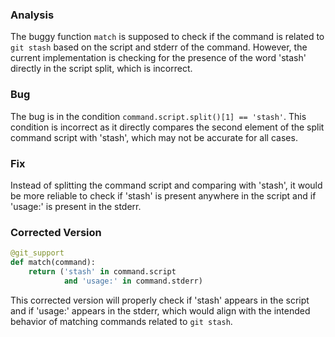 ### Analysis
The buggy function `match` is supposed to check if the command is related to `git stash` based on the script and stderr of the command. However, the current implementation is checking for the presence of the word 'stash' directly in the script split, which is incorrect.

### Bug
The bug is in the condition `command.script.split()[1] == 'stash'`. This condition is incorrect as it directly compares the second element of the split command script with 'stash', which may not be accurate for all cases.

### Fix
Instead of splitting the command script and comparing with 'stash', it would be more reliable to check if 'stash' is present anywhere in the script and if 'usage:' is present in the stderr.

### Corrected Version
```python
@git_support
def match(command):
    return ('stash' in command.script
            and 'usage:' in command.stderr)
```

This corrected version will properly check if 'stash' appears in the script and if 'usage:' appears in the stderr, which would align with the intended behavior of matching commands related to `git stash`.